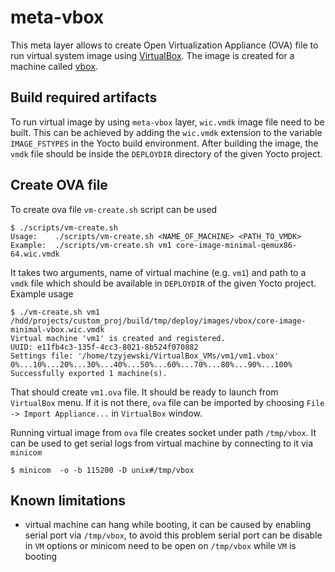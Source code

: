 # meta-vbox

This meta layer allows to create Open Virtualization Appliance (OVA) file to run
virtual system image using
[VirtualBox](https://www.virtualbox.org/wiki/Linux_Downloads). The image is
created for a machine called [vbox](conf/machine/vbox.conf).

## Build required artifacts

To run virtual image by using `meta-vbox` layer, `wic.vmdk` image file need to
be built. This can be achieved by adding the `wic.vmdk` extension to the
variable `IMAGE_FSTYPES` in the Yocto build environment. After building the
image, the `vmdk` file should be inside the `DEPLOYDIR` directory of the given
Yocto project.

## Create OVA file

To create ova file `vm-create.sh` script can be used

```
$ ./scripts/vm-create.sh
Usage:    ./scripts/vm-create.sh <NAME_OF_MACHINE> <PATH_TO_VMDK>
Example:  ./scripts/vm-create.sh vm1 core-image-minimal-qemux86-64.wic.vmdk
```

It takes two arguments, name of virtual machine (e.g. `vm1`) and path to a
`vmdk` file which should be available in `DEPLOYDIR` of the given Yocto project.
Example usage

```
$ ./vm-create.sh vm1 /hdd/projects/custom_proj/build/tmp/deploy/images/vbox/core-image-minimal-vbox.wic.vmdk
Virtual machine 'vm1' is created and registered.
UUID: e11fb4c3-135f-4cc3-8021-8b524f070882
Settings file: '/home/tzyjewski/VirtualBox_VMs/vm1/vm1.vbox'
0%...10%...20%...30%...40%...50%...60%...70%...80%...90%...100%
Successfully exported 1 machine(s).
```

That should create `vm1.ova` file. It should be ready to launch from
`VirtualBox` menu. If it is not there, `ova` file can be imported by choosing
`File -> Import Appliance...` in `VirtualBox` window.

Running virtual image from `ova` file creates socket under path `/tmp/vbox`. It
can be used to get serial logs from virtual machine by connecting to it via
`minicom`

```
$ minicom  -o -b 115200 -D unix#/tmp/vbox
```

## Known limitations

* virtual machine can hang while booting, it can be caused by enabling serial
  port via `/tmp/vbox`, to avoid this problem serial port can be disable in `VM`
  options or minicom need to be open on `/tmp/vbox` while `VM` is booting
